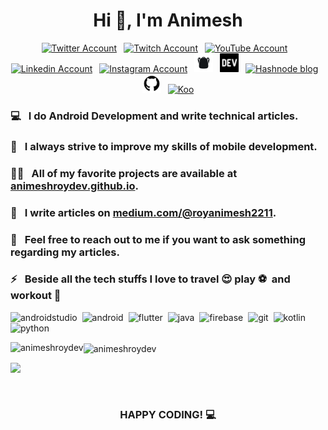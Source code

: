 <h1 align="center">Hi 👋, I'm Animesh</h1>

<div align="center">
<p align="center"> 
<a href="https://twitter.com/roy_animesh7"><img src="https://cdn.worldvectorlogo.com/logos/twitter-6.svg" title="Twitter" alt="Twitter Account" width="40"/></a> 
&ensp;<a href="https://www.twitch.tv/roy_animesh"><img src="https://cdn.worldvectorlogo.com/logos/twitch-logo-2019.svg" title="Twitch" alt="Twitch Account" width="60"/></a> 
&ensp;<a href="https://www.youtube.com/c/AndroidConcepts"><img src="https://i.imgur.com/e1x6oEs.png" title="YouTube" alt="YouTube Account" width="40"/></a>
&ensp;<a href="https://www.linkedin.com/in/animeshroydev"><img src="https://cdn.worldvectorlogo.com/logos/linkedin-icon-2.svg" title="Linkedin" alt="Linkedin Account" width="30"/></a> 
&ensp;<a href="https://www.instagram.com/droid.coder/"><img src="https://upload.wikimedia.org/wikipedia/commons/thumb/9/96/Instagram.svg/1200px-Instagram.svg.png" title="Instagram" alt="Instagram Account" width="30"/></a> 
&ensp;<a href="https://www.showwcase.com/roy_animesh"><img src="https://github.com/FrancescoXX/FrancescoXX/blob/main/d1a35e06-ec86-4a7c-b0f0-b12684ce53c6.png" title="Showwcase" alt="Showwcase Account" width="30"/></a> 
&ensp;<a href="https://dev.to/roy_animesh"><img src="https://github.com/FrancescoXX/FrancescoXX/blob/main/dev-black.png" title="DEV" alt="DEVto Blog" width="30"/></a>
&ensp;<a href="https://medium.com/@royanimesh2211"><img src="https://upload.wikimedia.org/wikipedia/commons/thumb/e/ec/Medium_logo_Monogram.svg/1200px-Medium_logo_Monogram.svg.png" title="Hashnode" alt="Hashnode blog" width="30"/></a>
&ensp;<a href="https://github.com/animeshroydev"><img src="https://github.com/FrancescoXX/FrancescoXX/blob/main/untitled-2_5.png" title="GitHub" alt="GitHub" width="30"/></a>
&ensp;<a href="https://www.kooapp.com/profile/animesh_roy"><img src="https://miro.medium.com/max/4168/1*AAiw1Nnlpjt1iLvOm_RzXg.png" title="Koo" alt="Koo" width="30"/></a>
   
</p>
</div>
  
<h3>💻 &ensp;I do Android Development and write technical articles.</h3>

<h3>🎯 &ensp;I always strive to improve my skills of mobile development.</h3>

<h3>👨‍💻 &ensp;All of my favorite projects are available at <a href="https://animeshroydev.github.io">animeshroydev.github.io</a>.</h3>

<h3>📝 &ensp;I write articles on <a href="https://medium.com/@royanimesh2211">medium.com/@royanimesh2211</a>.</h3>

<h3>💬 &ensp;Feel free to reach out to me if you want to ask something regarding my articles.</h3>

<h3>⚡ &ensp;Beside all the tech stuffs I love to travel 😍&nbsp;play ⚽ &nbsp;and workout 💪</h3>


<p align="left"> 
<img src="https://2.bp.blogspot.com/-tzm1twY_ENM/XlCRuI0ZkRI/AAAAAAAAOso/BmNOUANXWxwc5vwslNw3WpjrDlgs9PuwQCLcBGAsYHQ/s1600/pasted%2Bimage%2B0.png" alt="androidstudio" width="50" height="50"/>
&nbsp;<img src="https://cdn-icons-png.flaticon.com/512/5969/5969010.png" alt="android" width="50" height="50"/> 
&nbsp;<img src="https://www.vectorlogo.zone/logos/flutterio/flutterio-icon.svg" alt="flutter" width="40" height="40"/> 
&nbsp;<img src="https://cdn-icons-png.flaticon.com/512/226/226777.png" alt="java" width="50" height="50"/> 
&nbsp;<img src="https://www.vectorlogo.zone/logos/firebase/firebase-icon.svg" alt="firebase" width="40" height="40"/>
&nbsp;<img src="https://www.vectorlogo.zone/logos/git-scm/git-scm-icon.svg" alt="git" width="40" height="40"/>
&nbsp;<img src="https://upload.wikimedia.org/wikipedia/commons/thumb/0/06/Kotlin_Icon.svg/2048px-Kotlin_Icon.svg.png" alt="kotlin" width="40" height="40"/>
&nbsp;<img src="https://user-images.githubusercontent.com/50510726/107741611-84944000-6d33-11eb-8adc-ff15ebcb1a0e.png" alt="python" width="40" height="40"/>
</p>
<img align="left" src="https://github-readme-stats.vercel.app/api/top-langs/?username=animeshroydev&theme=radical" alt="animeshroydev"/>
<img align="center" src="https://github-readme-stats.vercel.app/api?username=animeshroydev&count_private=true&theme=radical" alt="animeshroydev" /> 


![](https://komarev.com/ghpvc/?username=animeshroydev)

<br>
<p align="center">
<h3 align="center">HAPPY CODING! 💻</h3>
</p>
